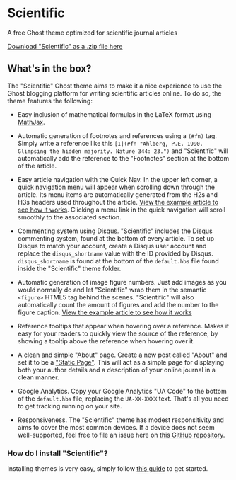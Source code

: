 Scientific
============================================================
A free Ghost theme optimized for scientific journal articles

[Download "Scientific" as a .zip file here](https://github.com/AndersSchmidtHansen/Scientific/blob/master/scientific_version_1_0.zip?raw=true)

What's in the box?
-------------------------------------------------------------
The "Scientific" Ghost theme aims to make it a nice experience
to use the Ghost blogging platform for writing scientific
articles online. To do so, the theme features the following:

- Easy inclusion of mathematical formulas in the LaTeX format using [MathJax](http://www.mathjax.org/).

- Automatic generation of footnotes and references using a `(#fn)` tag. Simply write a reference like this `[1](#fn "Ahlberg, P.E. 1990.  Glimpsing the hidden majority. Nature 344: 23.")` and "Scientific" will automatically add the reference to the "Footnotes" section at the bottom of the article.

- Easy article navigation with the Quick Nav. In the upper left corner, a quick navigation menu will appear when scrolling down through the article. Its menu items are automatically generated from the H2s and H3s headers used throughout the article. [View the example article to see how it works](http://www.andersschmidt.com/Scientific/2014/07/28/the-scientific-journal/). Clicking a menu link in the quick navigation will scroll smoothly to the associated section.

- Commenting system using Disqus. "Scientific" includes the Disqus commenting system, found at the bottom of every article. To set up Disqus to match your account, create a Disqus user account and replace the `disqus_shortname` value with the ID provided by Disqus. `disqus_shortname` is found at the bottom of the `default.hbs` file found inside the "Scientific" theme folder.

- Automatic generation of image figure numbers. Just add images as you would normally do and let "Scientific" wrap them in the semantic `<figure>` HTML5 tag behind the scenes. "Scientific" will also automatically count the amount of figures and add the number to the figure caption. [View the example article to see how it works](http://www.andersschmidt.com/Scientific/2014/07/28/the-scientific-journal/)

- Reference tooltips that appear when hovering over a reference. Makes it easy for your readers to quickly view the source of the reference, by showing a tooltip above the reference when hovering over it.

- A clean and simple "About" page. Create a new post called "About" and set it to be a ["Static Page"](http://www.ghostforbeginners.com/how-to-publish-a-page-on-your-ghost-blog/). This will act as a simple page for displaying both your author details and a description of your online journal in a clean manner.

- Google Analytics. Copy your Google Analytics "UA Code" to the bottom of the `default.hbs` file, replacing the `UA-XX-XXXX` text. That's all you need to get tracking running on your site.

- Responsiveness. The "Scientific" theme has modest responsitivity and aims to cover the most common devices. If a device does not seem well-supported, feel free to file an issue here on [this GitHub repository](https://github.com/AndersSchmidtHansen/Scientific).


### How do I install "Scientific"?
Installing themes is very easy, simply follow [this guide](http://www.ghostforbeginners.com/how-to-upload-a-theme/) to get started.